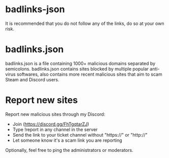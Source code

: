 # badlinks-json

It is recommended that you do not follow any of the links, do so at your own risk.

# badlinks.json

badlinks.json is a file containing 1000+ malicious domains separated by semicolons.
badlinks.json contains sites blocked by multiple popular anti-virus softwares, also contains more recent malicious sites that aim to scam Steam and Discord users.

# Report new sites

Report new malicious sites through my Discord:

- Join (https://discord.gg/FhTgqtarZJ)
- Type !report in any channel in the server
- Send the link to your ticket channel without "https://" or "http://"
- Let someone know it's a scam link you are reporting

Optionally, feel free to ping the administrators or moderators.
